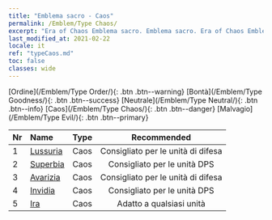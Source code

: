 ```yaml
---
title: "Emblema sacro - Caos"
permalink: /Emblem/Type Chaos/
excerpt: "Era of Chaos Emblema sacro. Emblema sacro. Era of Chaos Emblema sacro Caos. Era of Chaos Caos"
last_modified_at: 2021-02-22
locale: it
ref: "typeCaos.md"
toc: false
classes: wide
---
```


  [Ordine](/Emblem/Type Order/){: .btn .btn--warning}   [Bontà](/Emblem/Type Goodness/){: .btn .btn--success}   [Neutrale](/Emblem/Type Neutral/){: .btn .btn--info}   [Caos](/Emblem/Type Chaos/){: .btn .btn--danger}   [Malvagio](/Emblem/Type Evil/){: .btn .btn--primary} 

  |  Nr  |             Name            |    Type    |   Recommended   |
  |:-----|:----------------------------|:-----------|:---------------:|
  | 1 | [Lussuria](/Emblem/Lust/) | Caos | Consigliato per le unità di difesa | 
  | 2 | [Superbia](/Emblem/Arrogance/) | Caos | Consigliato per le unità DPS | 
  | 3 | [Avarizia](/Emblem/Greed/) | Caos | Consigliato per le unità di difesa | 
  | 4 | [Invidia](/Emblem/Jealousy/) | Caos | Consigliato per le unità DPS | 
  | 5 | [Ira](/Emblem/Anger/) | Caos | Adatto a qualsiasi unità | 
